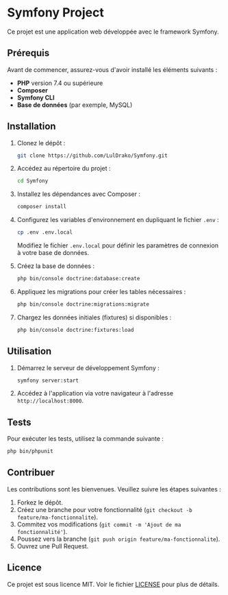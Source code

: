 # Symfony Project

Ce projet est une application web développée avec le framework Symfony.

## Prérequis

Avant de commencer, assurez-vous d'avoir installé les éléments suivants :

- **PHP** version 7.4 ou supérieure
- **Composer**
- **Symfony CLI**
- **Base de données** (par exemple, MySQL)

## Installation

1. Clonez le dépôt :

   ```bash
   git clone https://github.com/LulDrako/Symfony.git
   ```

2. Accédez au répertoire du projet :

   ```bash
   cd Symfony
   ```

3. Installez les dépendances avec Composer :

   ```bash
   composer install
   ```

4. Configurez les variables d'environnement en dupliquant le fichier `.env` :

   ```bash
   cp .env .env.local
   ```

   Modifiez le fichier `.env.local` pour définir les paramètres de connexion à votre base de données.

5. Créez la base de données :

   ```bash
   php bin/console doctrine:database:create
   ```

6. Appliquez les migrations pour créer les tables nécessaires :

   ```bash
   php bin/console doctrine:migrations:migrate
   ```

7. Chargez les données initiales (fixtures) si disponibles :

   ```bash
   php bin/console doctrine:fixtures:load
   ```

## Utilisation

1. Démarrez le serveur de développement Symfony :

   ```bash
   symfony server:start
   ```

2. Accédez à l'application via votre navigateur à l'adresse `http://localhost:8000`.

## Tests

Pour exécuter les tests, utilisez la commande suivante :

```bash
php bin/phpunit
```

## Contribuer

Les contributions sont les bienvenues. Veuillez suivre les étapes suivantes :

1. Forkez le dépôt.
2. Créez une branche pour votre fonctionnalité (`git checkout -b feature/ma-fonctionnalite`).
3. Commitez vos modifications (`git commit -m 'Ajout de ma fonctionnalité'`).
4. Poussez vers la branche (`git push origin feature/ma-fonctionnalite`).
5. Ouvrez une Pull Request.

## Licence

Ce projet est sous licence MIT. Voir le fichier [LICENSE](LICENSE) pour plus de détails.
